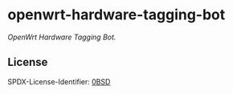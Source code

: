 # openwrt-hardware-tagging-bot

_OpenWrt Hardware Tagging Bot._

## License

SPDX-License-Identifier: [0BSD](https://spdx.org/licenses/0BSD.html)
